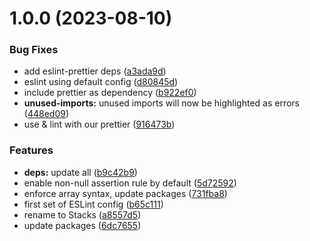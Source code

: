 # 1.0.0 (2023-08-10)


### Bug Fixes

* add eslint-prettier deps ([a3ada9d](https://github.com/blockstack/eslint-config/commit/a3ada9d312521209a6fc86adf402b8fb84a88b33))
* eslint using default config ([d80845d](https://github.com/blockstack/eslint-config/commit/d80845deb66899f0b605063b1a5c60edfcc31457))
* include prettier as dependency ([b922ef0](https://github.com/blockstack/eslint-config/commit/b922ef056fd9cf2351e8eba6d91dc196e0d78e47))
* **unused-imports:** unused imports will now be highlighted as errors ([448ed09](https://github.com/blockstack/eslint-config/commit/448ed091ec6347884f8440bc3c8a8dbd837bdcfa))
* use & lint with our prettier ([916473b](https://github.com/blockstack/eslint-config/commit/916473b2131eccf76cad92c6a6e02343f3b1f6c2))


### Features

* **deps:** update all ([b9c42b9](https://github.com/blockstack/eslint-config/commit/b9c42b9f0c44081ec066747ed4b83caaa0659ac1))
* enable non-null assertion rule by default ([5d72592](https://github.com/blockstack/eslint-config/commit/5d725923736e74b001c1b6a6bda1197ef62bfcea))
* enforce array syntax, update packages ([731fba8](https://github.com/blockstack/eslint-config/commit/731fba8bb44ed9914eff7ef044209dcb06848ba1))
* first set of ESLint config ([b65c111](https://github.com/blockstack/eslint-config/commit/b65c111ec965dc973f6e3438f128cb6bf2924a24))
* rename to Stacks ([a8557d5](https://github.com/blockstack/eslint-config/commit/a8557d5620d99431f823e56c2d5b96509ee898c7))
* update packages ([6dc7655](https://github.com/blockstack/eslint-config/commit/6dc76556ca86087bb2235c38edf42389abe706b1))
